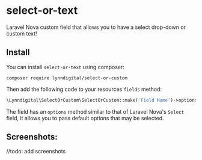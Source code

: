 # select-or-text

Laravel Nova custom field that allows you to have a select drop-down or custom text!


## Install

You can install `select-or-text` using composer:

```
composer require lynndigital/select-or-custom
```

Then add the following code to your resources `fields` method:

```php
\Lynndigital\SelectOrCustom\SelectOrCustom::make('Field Name')->options([]);
```

The field has an `options` method similar to that of Laravel Nova's `Select` field, it allows you to pass default options that may be selected.

## Screenshots:

//todo: add screenshots
